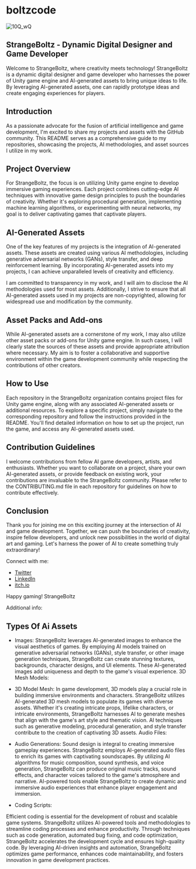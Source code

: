 # boltzcode
![10Q_wQ](https://github.com/StrangeBoltz/boltzcode/assets/76409645/61efd674-8b27-4898-9cc2-8cf100358c95)
## StrangeBoltz - Dynamic Digital Designer and Game Developer

Welcome to StrangeBoltz, where creativity meets technology! StrangeBoltz is a dynamic digital designer and game developer who harnesses the power of Unity game engine and AI-generated assets to bring unique ideas to life. By leveraging AI-generated assets, one can rapidly prototype ideas and create engaging experiences for players.

## Introduction
As a passionate advocate for the fusion of artificial intelligence and game development, I'm excited to share my projects and assets with the GitHub community. This README serves as a comprehensive guide to my repositories, showcasing the projects, AI methodologies, and asset sources I utilize in my work.

## Project Overview
For StrangeBoltz, the focus is on utilizing Unity game engine to develop immersive gaming experiences. Each project combines cutting-edge AI techniques with innovative game design principles to push the boundaries of creativity. Whether it's exploring procedural generation, implementing machine learning algorithms, or experimenting with neural networks, my goal is to deliver captivating games that captivate players.



## AI-Generated Assets
One of the key features of my projects is the integration of AI-generated assets. These assets are created using various AI methodologies, including generative adversarial networks (GANs), style transfer, and deep reinforcement learning. By incorporating AI-generated assets into my projects, I can achieve unparalleled levels of creativity and efficiency.

I am committed to transparency in my work, and I will aim to disclose the AI methodologies used for most assets. Additionally, I strive to ensure that all AI-generated assets used in my projects are non-copyrighted, allowing for widespread use and modification by the community.

## Asset Packs and Add-ons
While AI-generated assets are a cornerstone of my work, I may also utilize other asset packs or add-ons for Unity game engine. In such cases, I will clearly state the sources of these assets and provide appropriate attribution where necessary. My aim is to foster a collaborative and supportive environment within the game development community while respecting the contributions of other creators.

## How to Use
Each repository in the StrangeBoltz organization contains project files for Unity game engine, along with any associated AI-generated assets or additional resources. To explore a specific project, simply navigate to the corresponding repository and follow the instructions provided in the README. You'll find detailed information on how to set up the project, run the game, and access any AI-generated assets used.

## Contribution Guidelines
I welcome contributions from fellow AI game developers, artists, and enthusiasts. Whether you want to collaborate on a project, share your own AI-generated assets, or provide feedback on existing work, your contributions are invaluable to the StrangeBoltz community. Please refer to the CONTRIBUTING.md file in each repository for guidelines on how to contribute effectively.


## Conclusion

Thank you for joining me on this exciting journey at the intersection of AI and game development. Together, we can push the boundaries of creativity, inspire fellow developers, and unlock new possibilities in the world of digital art and gaming. Let's harness the power of AI to create something truly extraordinary!

Connect with me:
- [Twitter](https://twitter.com/StrangeBoltz)
- [LinkedIn](https://linkedin.com/in/strangeboltz)
- [itch.io](https://strangeboltz.itch.io/)

Happy gaming!
StrangeBoltz









Additional info:



## Types Of Ai Assets

- Images:
StrangeBoltz leverages AI-generated images to enhance the visual aesthetics of games. By employing AI models trained on generative adversarial networks (GANs), style transfer, or other image generation techniques, StrangeBoltz can create stunning textures, backgrounds, character designs, and UI elements. These AI-generated images add uniqueness and depth to the game's visual experience.
3D Mesh Models:

- 3D Model Mesh:
In game development, 3D models play a crucial role in building immersive environments and characters. StrangeBoltz utilizes AI-generated 3D mesh models to populate its games with diverse assets. Whether it's creating intricate props, lifelike characters, or intricate environments, StrangeBoltz harnesses AI to generate meshes that align with the game's art style and thematic vision. AI techniques such as generative modeling, procedural generation, and style transfer contribute to the creation of captivating 3D assets.
Audio Files:

- Audio Generations:
Sound design is integral to creating immersive gameplay experiences. StrangeBoltz employs AI-generated audio files to enrich its games with captivating soundscapes. By utilizing AI algorithms for music composition, sound synthesis, and voice generation, StrangeBoltz can produce original music tracks, sound effects, and character voices tailored to the game's atmosphere and narrative. AI-powered tools enable StrangeBoltz to create dynamic and immersive audio experiences that enhance player engagement and immersion.

- Coding Scripts:

Efficient coding is essential for the development of robust and scalable game systems. StrangeBoltz utilizes AI-powered tools and methodologies to streamline coding processes and enhance productivity. Through techniques such as code generation, automated bug fixing, and code optimization, StrangeBoltz accelerates the development cycle and ensures high-quality code. By leveraging AI-driven insights and automation, StrangeBoltz optimizes game performance, enhances code maintainability, and fosters innovation in game development practices.

